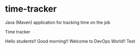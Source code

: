 # time-tracker
Java (Maven) application for tracking time on the job

Time tracker

Hello students!! Good morning!!
Welcome to DevOps World!!
Test
